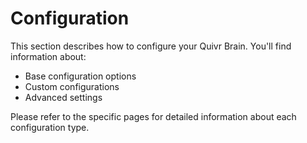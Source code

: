 # Configuration

This section describes how to configure your Quivr Brain. You'll find information about:

- Base configuration options
- Custom configurations
- Advanced settings

Please refer to the specific pages for detailed information about each configuration type.
